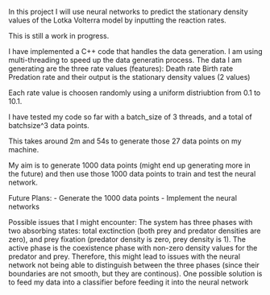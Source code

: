 In this project I will use neural networks to predict the stationary density values of the Lotka Volterra model by inputting the reaction rates.

This is still a work in progress.

I have implemented a C++ code that handles the data generation. I am using multi-threading to speed up the data generatin process. The data I am generating are the three rate values (features):
Death rate
Birth rate
Predation rate
and their output is the stationary density values (2 values)

Each rate value is choosen randomly using a uniform distriubtion from 0.1 to 10.1.

I have tested my code so far with a batch_size of 3 threads, and a total of batchsize^3 data points.

This takes around 2m and 54s to generate those 27 data points on my machine.

My aim is to generate 1000 data points (might end up generating more in the future) and then use those 1000 data points to train and test the neural network.

Future Plans:
	- Generate the 1000 data points
	- Implement the neural networks

Possible issues that I might encounter:
The system has three phases with two absorbing states: total exctinction (both prey and predator densities are zero), and prey fixation (predator density is zero, prey density is 1). The active phase is the coexistence phase with non-zero density values for the predator and prey. Therefore, this might lead to issues with the neural network not being able to distinguish between the three phases (since their boundaries are not smooth, but they are continous). One possible solution is to feed my data into a classifier before feeding it into the neural network
